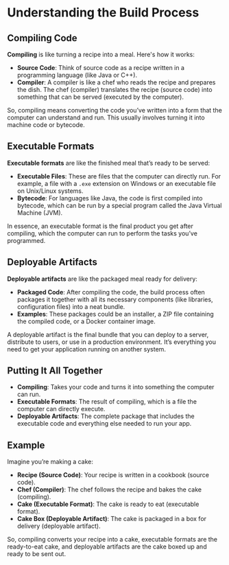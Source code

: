 # Understanding the Build Process

## Compiling Code

**Compiling** is like turning a recipe into a meal. Here's how it works:

- **Source Code**: Think of source code as a recipe written in a programming language (like Java or C++).
- **Compiler**: A compiler is like a chef who reads the recipe and prepares the dish. The chef (compiler) translates the recipe (source code) into something that can be served (executed by the computer).

So, compiling means converting the code you’ve written into a form that the computer can understand and run. This usually involves turning it into machine code or bytecode.

## Executable Formats

**Executable formats** are like the finished meal that’s ready to be served:

- **Executable Files**: These are files that the computer can directly run. For example, a file with a `.exe` extension on Windows or an executable file on Unix/Linux systems.
- **Bytecode**: For languages like Java, the code is first compiled into bytecode, which can be run by a special program called the Java Virtual Machine (JVM).

In essence, an executable format is the final product you get after compiling, which the computer can run to perform the tasks you’ve programmed.

## Deployable Artifacts

**Deployable artifacts** are like the packaged meal ready for delivery:

- **Packaged Code**: After compiling the code, the build process often packages it together with all its necessary components (like libraries, configuration files) into a neat bundle.
- **Examples**: These packages could be an installer, a ZIP file containing the compiled code, or a Docker container image.

A deployable artifact is the final bundle that you can deploy to a server, distribute to users, or use in a production environment. It’s everything you need to get your application running on another system.

## Putting It All Together

- **Compiling**: Takes your code and turns it into something the computer can run.
- **Executable Formats**: The result of compiling, which is a file the computer can directly execute.
- **Deployable Artifacts**: The complete package that includes the executable code and everything else needed to run your app.

## Example

Imagine you’re making a cake:

- **Recipe (Source Code)**: Your recipe is written in a cookbook (source code).
- **Chef (Compiler)**: The chef follows the recipe and bakes the cake (compiling).
- **Cake (Executable Format)**: The cake is ready to eat (executable format).
- **Cake Box (Deployable Artifact)**: The cake is packaged in a box for delivery (deployable artifact).

So, compiling converts your recipe into a cake, executable formats are the ready-to-eat cake, and deployable artifacts are the cake boxed up and ready to be sent out.
